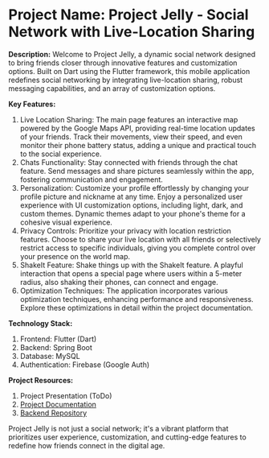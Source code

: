 # Project Name: Project Jelly - Social Network with Live-Location Sharing

**Description:**
Welcome to Project Jelly, a dynamic social network designed to bring friends closer through innovative features and customization options. Built on Dart using the Flutter framework, this mobile application redefines social networking by integrating live-location sharing, robust messaging capabilities, and an array of customization options.

**Key Features:**
1. Live Location Sharing: The main page features an interactive map powered by the Google Maps API, providing real-time location updates of your friends. Track their movements, view their speed, and even monitor their phone battery status, adding a unique and practical touch to the social experience.
2. Chats Functionality: Stay connected with friends through the chat feature. Send messages and share pictures seamlessly within the app, fostering communication and engagement.
3. Personalization: Customize your profile effortlessly by changing your profile picture and nickname at any time. Enjoy a personalized user experience with UI customization options, including light, dark, and custom themes. Dynamic themes adapt to your phone's theme for a cohesive visual experience.
4. Privacy Controls: Prioritize your privacy with location restriction features. Choose to share your live location with all friends or selectively restrict access to specific individuals, giving you complete control over your presence on the world map.
5. ShakeIt Feature: Shake things up with the ShakeIt feature. A playful interaction that opens a special page where users within a 5-meter radius, also shaking their phones, can connect and engage.
6. Optimization Techniques: The application incorporates various optimization techniques, enhancing performance and responsiveness. Explore these optimizations in detail within the project documentation.

**Technology Stack:**
1. Frontend: Flutter (Dart)
2. Backend: Spring Boot
3. Database: MySQL
4. Authentication: Firebase (Google Auth)

**Project Resources:**
1. Project Presentation (ToDo)
2. [Project Documentation](https://docs.google.com/document/d/12w32zDuOyp9MlhFqKdjyJvSp14NPq0NDU6xYpiLwDJg/edit?usp=sharing)
3. [Backend Repository](https://github.com/VAKOPWR/jelly-backend)

Project Jelly is not just a social network; it's a vibrant platform that prioritizes user experience, customization, and cutting-edge features to redefine how friends connect in the digital age.

